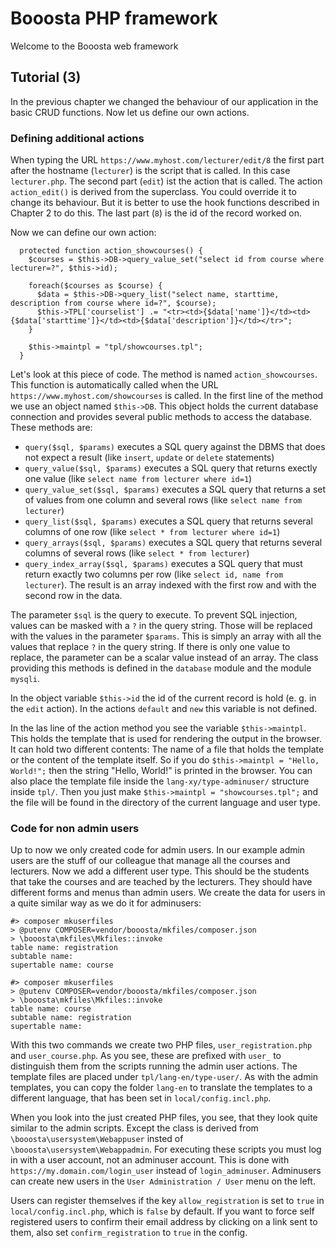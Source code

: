 # Booosta PHP framework

Welcome to the Booosta web framework

## Tutorial (3)

In the previous chapter we changed the behaviour of our application in the basic CRUD functions. Now let us define our own actions.

### Defining additional actions

When typing the URL `https://www.myhost.com/lecturer/edit/8` the first part after the hostname (`lecturer`) is the script that is called. In this case `lecturer.php`. The second
part (`edit`) ist the action that is called. The action `action_edit()` is derived from the superclass. You could override it to change its behaviour. But it is better to use the
hook functions described in Chapter 2 to do this. The last part (`8`) is the id of the record worked on.

Now we can define our own action:

```
  protected function action_showcourses() {
    $courses = $this->DB->query_value_set("select id from course where lecturer=?", $this->id);

    foreach($courses as $course) {
      $data = $this->DB->query_list("select name, starttime, description from course where id=?", $course);
      $this->TPL['courselist'] .= "<tr><td>{$data['name']}</td><td>{$data['starttime']}</td><td>{$data['description']}</td></tr>";
    }

    $this->maintpl = "tpl/showcourses.tpl";
  }
```

Let's look at this piece of code. The method is named `action_showcourses`. This function is automatically called when the URL `https://www.myhost.com/showcourses` is called.
In the first line of the method we use an object named `$this->DB`. This object holds the current database connection and provides several public methods to access the database.
These methods are:

- `query($sql, $params)`
  executes a SQL query against the DBMS that does not expect a result (like `insert`, `update` or `delete` statements)
- `query_value($sql, $params)`
  executes a SQL query that returns exectly one value (like `select name from lecturer where id=1`)
- `query_value_set($sql, $params)`
  executes a SQL query that returns a set of values from one column and several rows (like `select name from lecturer`)
- `query_list($sql, $params)`
  executes a SQL query that returns several columns of one row (like `select * from lecturer where id=1`)
- `query_arrays($sql, $params)`
  executes a SQL query that returns several columns of several rows (like `select * from lecturer`)
- `query_index_array($sql, $params)`
  executes a SQL query that must return exactly two columns per row (like `select id, name from lecturer`). The result is an array indexed with the first row and with the second row in the data.

The parameter `$sql` is the query to execute. To prevent SQL injection, values can be masked with a `?` in the query string. Those will be replaced with the values in the parameter `$params`.
This is simply an array with all the values that replace `?` in the query string. If there is only one value to replace, the parameter can be a scalar value instead of an array.
The class providing this methods is defined in the `database` module and the module `mysqli`.

In the object variable `$this->id` the id of the current record is hold (e. g. in the `edit` action). In the actions `default` and `new` this variable is not defined.

In the las line of the action method you see the variable `$this->maintpl`. This holds the template that is used for rendering the output in the browser. It can hold two different contents:
The name of a file that holds the template or the content of the template itself. So if you do `$this->maintpl = "Hello, World!";` then the string "Hello, World!" is printed in the browser.
You can also place the template file inside the `lang-xy/type-adminuser/` structure inside `tpl/`. Then you just make `$this->maintpl = "showcourses.tpl";` and the file will be found in the directory
of the current language and user type.

### Code for non admin users

Up to now we only created code for admin users. In our example admin users are the stuff of our colleague that manage all the courses and lecturers. Now we add a different user type. This
should be the students that take the courses and are teached by the lecturers. They should have different forms and menus than admin users. We create the data for users in a quite similar way
as we do it for adminusers:

```
#> composer mkuserfiles
> @putenv COMPOSER=vendor/booosta/mkfiles/composer.json
> \booosta\mkfiles\Mkfiles::invoke
table name: registration
subtable name:
supertable name: course

#> composer mkuserfiles
> @putenv COMPOSER=vendor/booosta/mkfiles/composer.json
> \booosta\mkfiles\Mkfiles::invoke
table name: course
subtable name: registration
supertable name:
```

With this two commands we create two PHP files, `user_registration.php` and `user_course.php`. As you see, these are prefixed with `user_` to distinguish them from the scripts running
the admin user actions. The template files are placed under `tpl/lang-en/type-user/`. As with the admin templates, you can copy the folder `lang-en` to translate the templates to a different
language, that has been set in `local/config.incl.php`.

When you look into the just created PHP files, you see, that they look quite similar to the admin scripts. Except the class is derived from `\booosta\usersystem\Webappuser` insted of 
`\booosta\usersystem\Webappadmin`. For executing these scripts you must log in with a user account, not an adminuser account. This is done with `https://my.domain.com/login_user` instead of
`login_adminuser`. Adminusers can create new users in the `User Administration / User` menu on the left.

Users can register themselves if the key `allow_registration` is set to `true` in `local/config.incl.php`, which is `false` by default. If you want to force self registered users to confirm
their email address by clicking on a link sent to them, also set `confirm_registration` to `true` in the config. 
